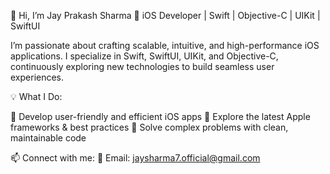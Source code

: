👋 Hi, I’m Jay Prakash Sharma
🚀 iOS Developer | Swift | Objective-C | UIKit | SwiftUI

I’m passionate about crafting scalable, intuitive, and high-performance iOS applications. I specialize in Swift, SwiftUI, UIKit, and Objective-C, continuously exploring new technologies to build seamless user experiences.

💡 What I Do:

🔹 Develop user-friendly and efficient iOS apps
🔹 Explore the latest Apple frameworks & best practices
🔹 Solve complex problems with clean, maintainable code

📫 Connect with me:
📩 Email: jaysharma7.official@gmail.com 

<!---
jayprakashsharma73/jayprakashsharma73 is a ✨ special ✨ repository because its `README.md` (this file) appears on your GitHub profile.  
You can click the Preview link to take a look at your changes.
--->
